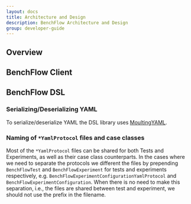 ```yaml
---
layout: docs
title: Architecture and Design
description: BenchFlow Architecture and Design
group: developer-guide
---
```


<!-- Add dynamic load of images, and if necessary split on multiple pages -->

## Overview

<!--  -->

<!-- Common content: Entities Diagram, Interaction Diagram, APIs with Swagger -->

## BenchFlow Client

<!--  -->

## BenchFlow DSL

### Serializing/Deserializing YAML
To serialize/deserialize YAML the DSL library uses [MoultingYAML](https://github.com/jcazevedo/moultingyaml).

### Naming of `*YamlProtocol` files and case classes
Most of the `*YamlProtocol` files can be shared for both Tests and Experiments, as well as their case class counterparts. In the cases where we need to separate the protocols we different the files by prepending `BenchFlowTest` and `BenchFlowExperiment` for tests and experiments respectively, e.g. `BenchFlowExperimentConfigurationYamlProtocol` and `BenchFlowExperimentConfiguration`. When there is no need to make this separation, i.e., the files are shared between test and experiment, we should not use the prefix in the filename.

<!--  -->

